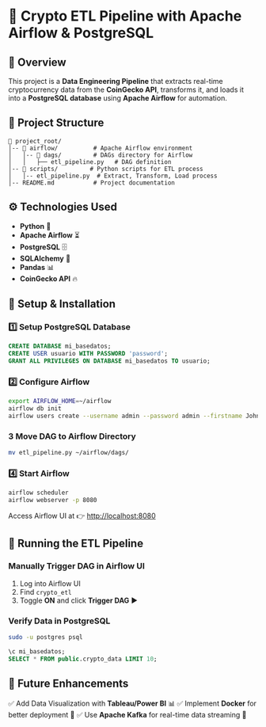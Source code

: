 # 🚀 Crypto ETL Pipeline with Apache Airflow & PostgreSQL

## 📌 Overview
This project is a **Data Engineering Pipeline** that extracts real-time cryptocurrency data from the **CoinGecko API**, transforms it, and loads it into a **PostgreSQL database** using **Apache Airflow** for automation.

## 📂 Project Structure
```
📁 project_root/
│-- 📁 airflow/          # Apache Airflow environment
│   │-- 📁 dags/         # DAGs directory for Airflow
│   │   ├── etl_pipeline.py   # DAG definition
│-- 📁 scripts/         # Python scripts for ETL process
│   │-- etl_pipeline.py  # Extract, Transform, Load process
│-- README.md           # Project documentation
```

## ⚙️ Technologies Used
- **Python** 🐍
- **Apache Airflow** ⏳
- **PostgreSQL** 🗄️
- **SQLAlchemy** 🔗
- **Pandas** 📊
- **CoinGecko API** 🔥

## 🔧 Setup & Installation

### **1️⃣ Setup PostgreSQL Database**
```sql
CREATE DATABASE mi_basedatos;
CREATE USER usuario WITH PASSWORD 'password';
GRANT ALL PRIVILEGES ON DATABASE mi_basedatos TO usuario;
```

### **2️⃣ Configure Airflow**
```bash
export AIRFLOW_HOME=~/airflow
airflow db init
airflow users create --username admin --password admin --firstname John --lastname Doe --role Admin --email admin@example.com
```

### **3️ Move DAG to Airflow Directory**
```bash
mv etl_pipeline.py ~/airflow/dags/
```

### **4️⃣ Start Airflow**
```bash
airflow scheduler
airflow webserver -p 8080
```
Access Airflow UI at 👉 [http://localhost:8080](http://localhost:8080)

## 🔄 Running the ETL Pipeline
### **Manually Trigger DAG in Airflow UI**
1. Log into Airflow UI
2. Find `crypto_etl`
3. Toggle **ON** and click **Trigger DAG** ▶️

### **Verify Data in PostgreSQL**
```bash
sudo -u postgres psql
```
```sql
\c mi_basedatos;
SELECT * FROM public.crypto_data LIMIT 10;
```

## 📌 Future Enhancements
✅ Add Data Visualization with **Tableau/Power BI** 📊
✅ Implement **Docker** for better deployment 🐳
✅ Use **Apache Kafka** for real-time data streaming 🔄

